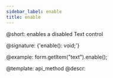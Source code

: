```yaml
---
sidebar_label: enable
title: enable
---          
```


@short: enables a disabled Text control

@signature: {'enable(): void;'}





@example:
form.getItem("text").enable();


@template: api_method
@descr:


